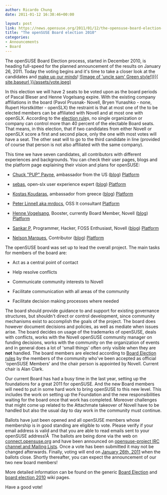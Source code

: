```yaml
---
author: Ricardo Chung
date: 2011-01-12 16:38:46+00:00

layout: post
link: https://news.opensuse.org/2011/01/12/the-opensuse-board-election-2010/
title: "The openSUSE Board election 2010"
categories:
- Announcements
- Board
---
```

The openSUSE Board Election process, started in December 2010, is heading full-speed for the planned announcement of the results on January 26, 2011. Today the voting begins and it's time to take a closer look at the candidates and [make up our minds](https://connect.opensuse.org/pg/polls/read/digitaltomm/10769/opensuse-board-election-2011)!
[![image of 'uncle sam' Green style!]({{ site.baseurl }}/assets/vote.jpeg)](https://news.opensuse.org/2011/01/12/the-opensuse-board-election-2010/vote/)
<!-- more -->
In this election we will have 2 seats to be voted upon as the board periods of Pascal Bleser and Henne Vogelsang expire. With the existing company affiliations in the board (Pavol Prusnak- Novell, Bryen Yunashko - none, Rupert Horstkötter - openSLX) the restraint is that at most one of the to be elected members can be affiliated with Novell and at most one with openSLX. According to the [election rule](http://en.opensuse.org/openSUSE:Board_election#Company_affiliation)s, no single organization or company can control more than 40 percent of the electable Board seats. That means, in this election, that if two candidates from either Novell or openSLX score a first and second place, only the one with most votes will have a seat. The other seat will to go to the third candidate in line (provided of course that person is not also affiliated with the same company).

This time we have seven candidates, all contributors with different experiences and backgrounds. You can check their user pages, blogs and the platform page explaining their vision and plans for openSUSE:



	
  * [Chuck "PUP" Payne](http://en.opensuse.org/User:Terrorpup), ambassador from the US ([blog](http://opensuse.terrorpup.net/)) [Platform](http://en.opensuse.org/openSUSE:Board_election_2010_platform_terrorpup)

	
  * [sebas](http://en.opensuse.org/User:Vizzzion), open-slx user experience expert ([blog](http://vizzzion.org/blog/2010/12/running-for-the-opensuse-board/)) [Platform](http://en.opensuse.org/openSUSE:Board_election_2010_platform_sebas)

	
  * [Kostas Koudaras](http://en.opensuse.org/User:Warlordfff), ambassador from greece ([blog](http://warlordfff.tk/)) [Platform](http://en.opensuse.org/openSUSE:Board_election_2010_platform_warlordfff)

	
  * [Peter Linnell aka mrdocs](http://en.opensuse.org/User:Mrdocs), OSS It consultant [Platform](http://en.opensuse.org/openSUSE:Board_election_2010_platform_mrdocs)

	
  * [Henne Vogelsang](http://en.opensuse.org/User:Hennevogel), Booster, currently Board Member, Novell ([blog](http://blog.hennevogel.de/)) [Platform](http://en.opensuse.org/openSUSE:Board_election_2010_platform_hennevogel)

	
  * [Sankar P](http://en.opensuse.org/User:Psankar), Programmer, Hacker, FOSS Enthusiast, Novell ([blog](http://psankar.blogspot.com/))  [Platform](http://en.opensuse.org/openSUSE:Board_election_2010_platform_psankar)

	
  * [Nelson Marques](http://en.opensuse.org/User:Ketheriel), Contributor ([blog](http://nmarques.digitalwhores.net/)) [Platform](http://en.opensuse.org/openSUSE:Board_election_2010_platform_ketheriel)


The openSUSE board was set up to lead the overall project. The main tasks for members of the board are:

	
  * Act as a central point of contact

	
  * Help resolve conflicts

	
  * Communicate community interests to Novell

	
  * Facilitate communication with all areas of the community

	
  * Facilitate decision making processes where needed


The board should provide guidance to and support for existing governance structures, but shouldn't direct or control development, since community mechanisms exist to accomplish the goals of the project. The board does however document decisions and policies, as well as mediate when issues arise. The board decides on usage of the trademarks of openSUSE, deals with conflicts, works with the Novell openSUSE community manager on funding decisions, works with the community on the organization of events and in general does a lot of 'small things' often only visible when they are **not** handled. The board members are elected according to [Board Election rules](http://en.opensuse.org/openSUSE:Board_election) by the members of the community who've been accepted as official 'openSUSE Members' and the chair person is appointed by Novell. Current chair is Alan Clark.

Our current Board has had a busy time in the last year, setting up the foundations for a great 2011 for openSUSE. And the new Board members will need to put in some hard work to bring openSUSE to this new level. This includes the work on setting up the Foundation and the new responsibilities waiting for the board once that work has completed. Moreover challenges that might come up related to the Attachmate takeover of Novell have to be handled but also the usual day to day work in the community must continue.

Ballots have just been opened and all openSUSE members whose membership is in good standing are eligible to vote. Please verify if your email address is valid and that you are able to read emails sent to your openSUSE address!Â  The ballots are being done via the web on [connect.opensuse.org](https://connect.opensuse.org/pg/polls/read/digitaltomm/10769/opensuse-board-election-2011) and have been announced on [opensuse-project IRC channel and Mailing Lists](http://lists.opensuse.org/opensuse-project/2011-01/msg00048.html). Once a vote has been submitted it may not be changed afterwards. Finally, voting will end on [January 26th, 2011](http://www.timeanddate.com/worldclock/fixedtime.html?day=26&month=1&year=2011&hour=12&min=0&sec=0&p1=0) when the ballots close. Shortly thereafter, you can expect the announcement of our two new board members!

More detailed information can be found on the generic [Board Election](http://en.opensuse.org/openSUSE:Board_election) and
[board election 2010](http://en.opensuse.org/openSUSE:Board_election_2010) wiki pages.

Have a good vote!		
